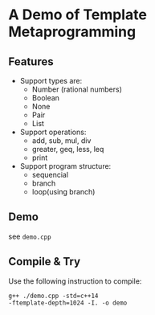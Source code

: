 # A Demo of Template Metaprogramming

## Features

- Support types are:
  - Number (rational numbers)
  - Boolean
  - None
  - Pair
  - List
- Support operations:
  - add, sub, mul, div
  - greater, geq, less, leq
  - print
- Support program structure:
  - sequencial
  - branch
  - loop(using branch)

## Demo

see `demo.cpp`

## Compile & Try

Use the following instruction to compile:

```
g++ ./demo.cpp -std=c++14 
-ftemplate-depth=1024 -I. -o demo
```
